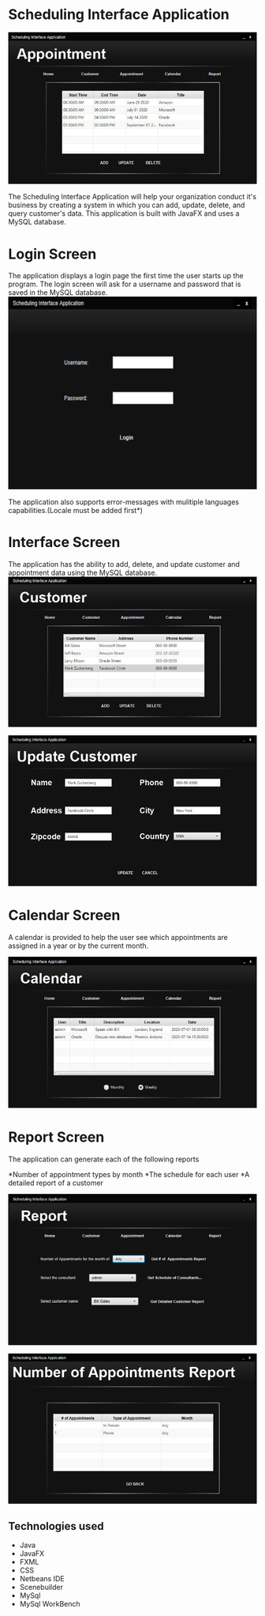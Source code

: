 # Scheduling Interface Application
![Appointment screen](https://raw.githubusercontent.com/rjpadilla/SchedulingInterfaceApplication/master/screenshots/appointmentscreen.jpg "Appointment screen")

The Scheduling Interface Application will help your organization conduct it's business by creating a system in which you can add, update, delete, and query customer's data. This application is built with JavaFX and uses a MySQL database.

# Login Screen
The application displays a login page the first time the user starts up the program. The login screen will ask for a username and password that is saved in the MySQL database.
![Login screen](https://raw.githubusercontent.com/rjpadilla/SchedulingInterfaceApplication/master/screenshots/login.jpg "Login screen")

The application also supports error-messages with mulitiple languages capabilities.(Locale must be added first*)


# Interface Screen
The application has the ability to add, delete, and update customer and appointment data using the MySQL database.
![Interface screen](https://raw.githubusercontent.com/rjpadilla/SchedulingInterfaceApplication/master/screenshots/customerscreen.jpg "Interface screen")

![Update screen](https://raw.githubusercontent.com/rjpadilla/SchedulingInterfaceApplication/master/screenshots/updatescreen.jpg "Update screen")


# Calendar Screen
A calendar is provided to help the user see which appointments are assigned in a year or by the current month.

![Calendar screen](https://raw.githubusercontent.com/rjpadilla/SchedulingInterfaceApplication/master/screenshots/calendarscreen.jpg "Calendar screen")

# Report Screen
The application can generate each of the following reports

*Number of appointment types by month
*The schedule for each user
*A detailed report of a customer

![Report screen](https://raw.githubusercontent.com/rjpadilla/SchedulingInterfaceApplication/master/screenshots/reportscreen.jpg "Report screen")

![Number screen](https://raw.githubusercontent.com/rjpadilla/SchedulingInterfaceApplication/master/screenshots/numberscreen.jpg "Number screen")

## Technologies used
* Java
* JavaFX
* FXML
* CSS
* Netbeans IDE
* Scenebuilder
* MySql
* MySql WorkBench